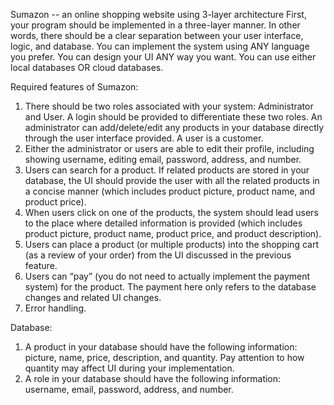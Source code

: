 Sumazon -- an online shopping website using 3-layer architecture
First, your program should be implemented in a three-layer manner. In other words, there
should be a clear separation between your user interface, logic, and database. You can
implement the system using ANY language you prefer. You can design your UI ANY way
you want. You can use either local databases OR cloud databases.

Required features of Sumazon:

1. There should be two roles associated with your system: Administrator and User.
A login should be provided to differentiate these two roles. An administrator can
add/delete/edit any products in your database directly through the user interface
provided. A user is a customer.
2. Either the administrator or users are able to edit their profile, including showing
username, editing email, password, address, and number.
3. Users can search for a product. If related products are stored in your database, the
UI should provide the user with all the related products in a concise manner (which
includes product picture, product name, and product price).
4. When users click on one of the products, the system should lead users to the place
where detailed information is provided (which includes product picture, product
name, product price, and product description).
5. Users can place a product (or multiple products) into the shopping cart (as a review
of your order) from the UI discussed in the previous feature.
6. Users can “pay” (you do not need to actually implement the payment system) for
the product. The payment here only refers to the database changes and related UI
changes.
7. Error handling.


Database:
1. A product in your database should have the following information: picture, name,
price, description, and quantity. Pay attention to how quantity may affect UI
during your implementation.
2. A role in your database should have the following information: username, email,
password, address, and number.
